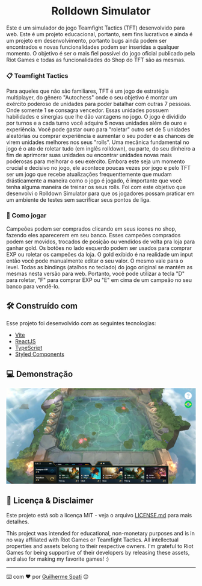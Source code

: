 <h1 align="center">
    Rolldown Simulator
</h1>

Este é um simulador do jogo Teamfight Tactics (TFT) desenvolvido para web. Este é um projeto educacional, portanto, sem fins lucrativos e ainda é um projeto em desenvolvimento, portanto bugs ainda podem ser encontrados e novas funcionalidades podem ser inseridas a qualquer momento. O objetivo é ser o mais fiel possível do jogo oficial publicado pela Riot Games e todas as funcionalidades do Shop do TFT são as mesmas. 

### 📋 Teamfight Tactics

Para aqueles que não são familiares, TFT é um jogo de estratégia multiplayer, do gênero "Autochess" onde o seu objetivo é montar um exército poderoso de unidades para poder batalhar com outras 7 pessoas. Onde somente 1 se consagra vencedor. Essas unidades possuem habilidades e sinergias que lhe dão vantagens no jogo. O jogo é dividido por turnos e a cada turno você adquire 5 novas unidades além de ouro e experiência. Você pode gastar ouro para "roletar" outro set de 5 unidades aleatórias ou comprar experiência e aumentar o seu poder e as chances de virem unidades melhores nos seus "rolls".
Uma mecânica fundamental no jogo é o ato de roletar tudo (em inglês rolldown), ou parte, do seu dinheiro a fim de aprimorar suas unidades ou encontrar unidades novas mais poderosas para melhorar o seu exército. Embora este seja um momento crucial e decisivo no jogo, ele acontece poucas vezes por jogo e pelo TFT ser um jogo que recebe atualizações frequenttemente que mudam drásticamente a maneira como o jogo é jogado, é importante que você tenha alguma maneira de treinar os seus rolls. Foi com este objetivo que desenvolvi o Rolldown Simulator para que os jogadores possam praticar em um ambiente de testes sem sacrificar seus pontos de liga.

### 🔧 Como jogar

Campeões podem ser comprados clicando em seus ícones no shop, fazendo eles aparecerem em seu banco. Esses campeões comprados podem ser movidos, trocados de posição ou vendidos de volta pra loja para ganhar gold. Os botões no lado esquerdo podem ser usados para comprar EXP ou roletar os campeões da loja. O gold exibido é na realidade um input então você pode manualmente editar o seu valor. O mesmo vale para o level.
Todas as bindings (atalhos no teclado) do jogo original se mantém as mesmas nesta versão para web. Portanto, você pode utilizar a tecla "D" para roletar, "F" para comprar EXP ou "E" em cima de um campeão no seu banco para vendê-lo.

## 🛠️ Construído com

Esse projeto foi desenvolvido com as seguintes tecnologias:

- [Vite](https://vitejs.dev)
- [ReactJS](https://reactjs.org)
- [TypeScript](https://www.typescriptlang.org/)
- [Styled Components](https://styled-components.com)


## 💻 Demonstração

<img src=".github/shop.png" alt="Tela inicial da aplicação" title="Tela inicial da aplicação" />

## 📄 Licença & Disclaimer

Este projeto está sob a licença MIT - veja o arquivo [LICENSE.md](LICENSE.md) para mais detalhes.

This project was intended for educational, non-monetary purposes and is in no way affiliated with Riot Games or Teamfight Tactics. All intellectual properties and assets belong to their respective owners. I'm grateful to Riot Games for being supportive of their developers by releasing these assets, and also for making my favorite games! :)

---
⌨️ com ❤️ por [Guilherme Spati](https://github.com/guispati) 😊